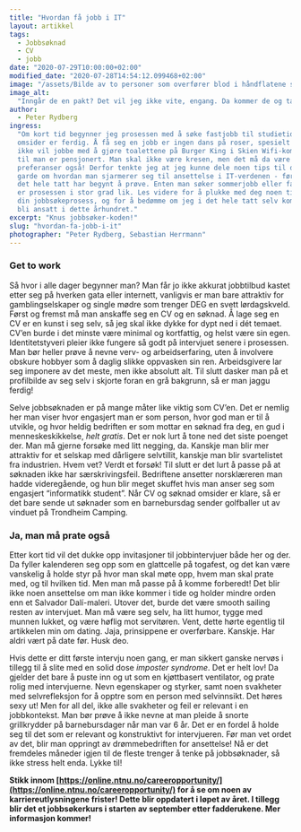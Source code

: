```yaml
---
title: "Hvordan få jobb i IT"
layout: artikkel
tags:
  - Jobbsøknad
  - CV
  - jobb
date: "2020-07-29T10:00:00+02:00"
modified_date: "2020-07-28T14:54:12.099468+02:00"
image: "/assets/Bilde av to personer som overfører blod i håndflatene sine.png"
image_alt:
  "Inngår de en pakt? Det vil jeg ikke vite, engang. Da kommer de og tar meg."
author:
  - Peter Rydberg
ingress:
  "Om kort tid begynner jeg prosessen med å søke fastjobb til studietiden min
  omsider er ferdig. Å få seg en jobb er ingen dans på roser, spesielt om man
  ikke vil jobbe med å gjøre toalettene på Burger King i Skien Wifi-kompatible
  til man er pensjonert. Man skal ikke være kresen, men det må da være lov å ha
  preferanser også! Derfor tenkte jeg at jeg kunne dele noen tips til den yngre
  garde om hvordan man sjarmerer seg til ansettelse i IT-verdenen - før jeg i
  det hele tatt har begynt å prøve. Enten man søker sommerjobb eller fastjobb,
  er prosessen i stor grad lik. Les videre for å plukke med deg noen tips til
  din jobbsøkeprosess, og for å bedømme om jeg i det hele tatt selv kommer til å
  bli ansatt i dette århundret."
excerpt: "Knus jobbsøker-koden!"
slug: "hvordan-fa-jobb-i-it"
photographer: "Peter Rydberg, Sebastian Herrmann"
---
```


### Get to work

Så hvor i alle dager begynner man? Man får jo ikke akkurat jobbtilbud kastet
etter seg på hverken gata eller internett, vanligvis er man bare attraktiv for
gamblingselskaper og single mødre som trenger DEG en svett lørdagskveld. Først
og fremst må man anskaffe seg en CV og en søknad. Å lage seg en CV er en kunst i
seg selv, så jeg skal ikke dykke for dypt ned i dét temaet. CV’en burde i det
minste være minimal og kortfattig, og helst være sin egen. Identitetstyveri
pleier ikke fungere så godt på intervjuet senere i prosessen. Man bør heller
prøve å nevne verv- og arbeidserfaring, uten å involvere obskure hobbyer som å
daglig slikke oppvasken sin ren. Arbeidsgivere lar seg imponere av det meste,
men ikke absolutt alt. Til slutt dasker man på et profilbilde av seg selv i
skjorte foran en grå bakgrunn, så er man jaggu ferdig!

Selve jobbsøknaden er på mange måter like viktig som CV’en. Det er nemlig her
man viser hvor engasjert man er som person, hvor god man er til å utvikle, og
hvor heldig bedriften er som mottar en søknad fra deg, en gud i
menneskeskikkelse, _helt gratis_. Det er nok lurt å tone ned det siste poenget
der. Man må gjerne forsøke med litt negging, da. Kanskje man blir mer attraktiv
for et selskap med dårligere selvtillit, kanskje man blir svartelistet fra
industrien. Hvem vet? Verdt et forsøk! Til slutt er det lurt å passe på at
søknaden ikke har særskrivingsfeil. Bedriftene ansetter norsklæreren man hadde
videregående, og hun blir meget skuffet hvis man anser seg som engasjert
“informatikk student”. Når CV og søknad omsider er klare, så er det bare sende
ut søknader som en barnebursdag sender golfballer ut av vinduet på Trondheim
Camping.

### Ja, man må prate også

Etter kort tid vil det dukke opp invitasjoner til jobbintervjuer både her og
der. Da fyller kalenderen seg opp som en glattcelle på togafest, og det kan være
vanskelig å holde styr på hvor man skal møte opp, hvem man skal prate med, og
til hvilken tid. Men man må passe på å komme forberedt! Det blir ikke noen
ansettelse om man ikke kommer i tide og holder mindre orden enn et Salvador
Dalí-maleri. Utover det, burde det være smooth sailing resten av intervjuet. Man
må være seg selv, ha litt humor, tygge med munnen lukket, og være høflig mot
servitøren. Vent, dette hørte egentlig til artikkelen min om dating. Jaja,
prinsippene er overførbare. Kanskje. Har aldri vært på date før. Husk deo.

Hvis dette er ditt første intervju noen gang, er man sikkert ganske nervøs i
tillegg til å slite med en solid dose _imposter syndrome_. Det er helt lov! Da
gjelder det bare å puste inn og ut som en kjøttbasert ventilator, og prate rolig
med intervjuerne. Nevn egenskaper og styrker, samt noen svakheter med
selvrefleksjon for å opptre som en person med selvinnsikt. Det høres sexy ut!
Men for all del, ikke alle svakheter og feil er relevant i en jobbkontekst. Man
bør prøve å ikke nevne at man pleide å snorte grillkrydder på barnebursdager når
man var 6 år. Det er en fordel å holde seg til det som er relevant og
konstruktivt for intervjueren. Før man vet ordet av det, blir man oppringt av
drømmebedriften for ansettelse! Nå er det fremdeles måneder igjen til de fleste
trenger å tenke på jobbsøknader, så ikke stress helt enda. Lykke til!

**Stikk innom
[https://online.ntnu.no/careeropportunity/](https://online.ntnu.no/careeropportunity/)
for å se om noen av karriereutlysningene frister! Dette blir oppdatert i løpet
av året. I tillegg blir det et jobbsøkerkurs i starten av september etter
fadderukene. Mer informasjon kommer!**
